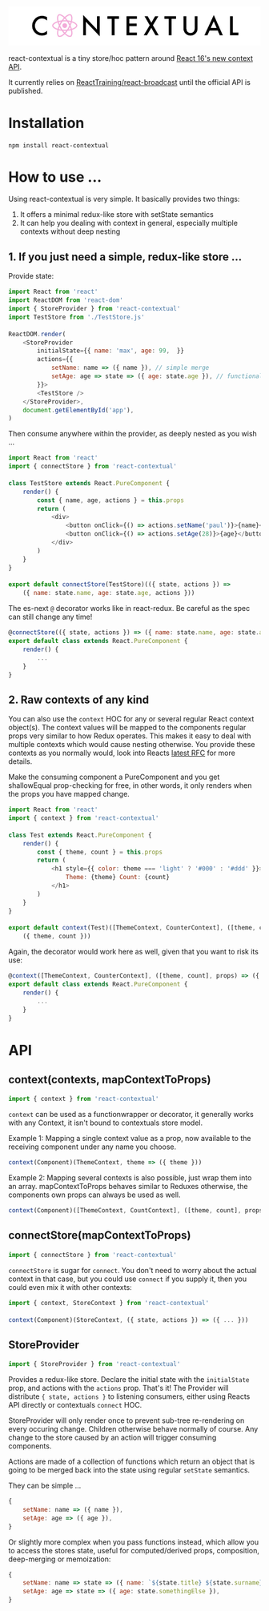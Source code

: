 ![](logo.jpg)

react-contextual is a tiny store/hoc pattern around [React 16's new context API](https://github.com/acdlite/rfcs/blob/new-version-of-context/text/0000-new-version-of-context.md).

It currently relies on [ReactTraining/react-broadcast](https://github.com/ReactTraining/react-broadcast/tree/next) until the official API is published.

# Installation

    npm install react-contextual

# How to use ...

Using react-contextual is very simple. It basically provides two things:

1. It offers a minimal redux-like store with setState semantics
2. It can help you dealing with context in general, especially multiple contexts without deep nesting

## 1. If you just need a simple, redux-like store ...

Provide state:

```js
import React from 'react'
import ReactDOM from 'react-dom'
import { StoreProvider } from 'react-contextual'
import TestStore from './TestStore.js'

ReactDOM.render(
    <StoreProvider
        initialState={{ name: 'max', age: 99,  }}
        actions={{
            setName: name => ({ name }), // simple merge
            setAge: age => state => ({ age: state.age }), // functional merge with more access
        }}>
        <TestStore />
    </StoreProvider>,
    document.getElementById('app'),
)
```

Then consume anywhere within the provider, as deeply nested as you wish ...

```js
import React from 'react'
import { connectStore } from 'react-contextual'

class TestStore extends React.PureComponent {
    render() {
        const { name, age, actions } = this.props
        return (
            <div>
                <button onClick={() => actions.setName('paul')}>{name}</button>
                <button onClick={() => actions.setAge(28)}>{age}</button>
            </div>
        )
    }
}

export default connectStore(TestStore)(({ state, actions }) =>
    ({ name: state.name, age: state.age, actions }))
```

The es-next `@` decorator works like in react-redux. Be careful as the spec can still change any time!

```js
@connectStore(({ state, actions }) => ({ name: state.name, age: state.age, actions }))
export default class extends React.PureComponent {
    render() {
        ...
    }
}
```

## 2. Raw contexts of any kind

You can also use the `context` HOC for any or several regular React context object(s). The context values will be mapped to the components regular props very similar to how Redux operates. This makes it easy to deal with multiple contexts which would cause nesting otherwise. You provide these contexts as you normally would, look into Reacts [latest RFC](https://github.com/acdlite/rfcs/blob/new-version-of-context/text/0000-new-version-of-context.md) for more details.

Make the consuming component a PureComponent and you get shallowEqual prop-checking for free, in other words, it only renders when the props you have mapped change.

```js
import React from 'react'
import { context } from 'react-contextual'

class Test extends React.PureComponent {
    render() {
        const { theme, count } = this.props
        return (
            <h1 style={{ color: theme === 'light' ? '#000' : '#ddd' }}>
                Theme: {theme} Count: {count}
            </h1>
        )
    }
}

export default context(Test)([ThemeContext, CounterContext], ([theme, count], props) => 
    ({ theme, count }))
```

Again, the decorator would work here as well, given that you want to risk its use:

```js
@context([ThemeContext, CounterContext], ([theme, count], props) => ({ theme, count }))
export default class extends React.PureComponent {
    render() {
        ...
    }
}
```

# API

## context(contexts, mapContextToProps)

```js
import { context } from 'react-contextual'
```

`context` can be used as a functionwrapper or decorator, it generally works with any Context, it isn't bound to contextuals store model.

Example 1: Mapping a single context value as a prop, now available to the receiving component under any name you choose.

```js
context(Component)(ThemeContext, theme => ({ theme }))
```

Example 2: Mapping several contexts is also possible, just wrap them into an array. mapContextToProps behaves similar to Reduxes otherwise, the components own props can always be used as well.

```js
context(Component)([ThemeContext, CountContext], ([theme, count], props) => ({ theme, count }))
```

## connectStore(mapContextToProps)

```js
import { connectStore } from 'react-contextual'
```

`connectStore` is sugar for `connect`. You don't need to worry about the actual context in that case, but you could use `connect` if you supply it, then you could even mix it with other contexts:

```js
import { context, StoreContext } from 'react-contextual'

context(Component)(StoreContext, ({ state, actions }) => ({ ... }))
```

## StoreProvider

```js
import { StoreProvider } from 'react-contextual'
```

Provides a redux-like store. Declare the initial state with the `initialState` prop, and actions with the `actions` prop. That's it! The Provider will distribute `{ state, actions }` to listening consumers, either using Reacts API directly or contextuals `connect` HOC.

StoreProvider will only render once to prevent sub-tree re-rendering on every occuring change. Children otherwise behave normally of course. Any change to the store caused by an action will trigger consuming components.

Actions are made of a collection of functions which return an object that is going to be merged back into the state using regular `setState` semantics.

They can be simple ...

```js
{
    setName: name => ({ name }),
    setAge: age => ({ age }),
}
```

Or slightly more complex when you pass functions instead, which allow you to access the stores state, useful for computed/derived props, composition, deep-merging or memoization:

```js
{
    setName: name => state => ({ name: `${state.title} ${state.surname}` },
    setAge: age => state => ({ age: state.somethingElse }),
}
```
